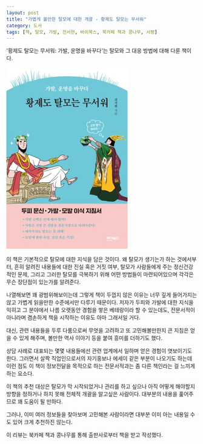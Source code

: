 ```yaml
---
layout: post
title: "가볍게 볼만한 탈모에 대한 개괄 - 황제도 탈모는 무서워"
category: 도서
tags: [책, 탈모, 가발, 전서현, 바이북스, 북카페 책과 콩나무, 서평]
---
```


'황제도 탈모는 무서워: 가발, 운명을 바꾸다'는
탈모와 그 대응 방법에 대해 다룬 책이다.

![표지](/images/even-the-emperor-is-afraid-of-hair-loss-book-h480.jpg)

이 책은 기본적으로 탈모에 대한 지식을 담은 것이다.
왜 탈모가 생기는가 하는 것에서부터,
흔히 알려진 내용들에 대한 진실 혹은 거짓 여부,
탈모가 사람들에게 주는 정신건강적인 문제,
그리고 그러한 탈모를 극복하기 위해 어떤 방법들이 마련되어있으며
각각은 무슨 장단점이 있는가를 알려준다.

나열해보면 꽤 광범위해보이는데 그렇게 책이 두껍지 않은 이유는
너무 깊게 들어가지는 않고 가볍게 읽을만한 수준에서만 다루기 때문이다.
저자가 두피와 가발에 대한 지식을 익히고
그 분야에서 나름 오랫동안 경험을 쌓은 베테랑이라 할 수 있는데도,
전문서적이 아니라며 겸손하게 책을 시작하는 이유도 아마 그래서일 거다.

대신, 관련 내용들을 두루 다룸으로써
무엇을 고려하고 또 고민해볼만한지 큰 지침은 얻을 수 있게 해주며,
볼만한 역사 이야기 등을 붙여 흥미를 더하기도 했다.

상담 사례로 대표되는 몇몇 내용들에선
관련 업계에서 일하며 얻은 경험이 엿보이기도 한다.
그러면서 살짝 직업인으로서의 자기홍보나 에세이 같은 부분이 나오기도 하는데
이런 점도 이 책이 정보전달을 목적으로 하는 전문서적과는 좀 다른 책인라는 걸 느끼게 하는 요소다.

이 책의 추천 대상은
탈모가 막 시작되었거나
관리를 하고 싶으나 아직 어떻게 해야할지 방향을 정하거나 하지 못해
전체적 개괄을 알고싶은 사람이다.
대부분의 내용을 훑어주므로 꽤 도움이 될 만하다.

그러나, 이미 여러 정보들을 찾아보며 고민해본 사람이라면
대부분 이미 아는 내용일 수도 있어 크게 추천하진 않는다.



<div class="im im-info">
이 리뷰는 북카페 책과 콩나무를 통해 출판사로부터 책을 받고 작성했다.
</div>
